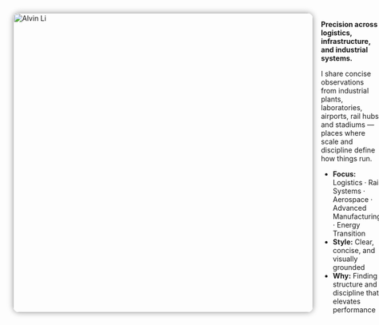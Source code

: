 <style>
/* Responsive hero */
.hero {
  display: flex;
  align-items: flex-start;
  gap: 16px;
  margin: 0 0 12px 0;
}
.hero__img {
  width: 600px;              /* desktop/tablet */
  max-width: 89vw;
  height: auto;
  border-radius: 12px;
  box-shadow: 0 0 12px rgba(0,0,0,0.4);
  display: block;
}
.hero__body { flex: 1 1 auto; }

/* Stack on phones */
@media (max-width: 680px) {
  .hero {
    flex-direction: column;
    align-items: center;
    text-align: left;       /* keep body text left-aligned */
  }
  .hero__img {
    width: 300px;           /* smaller avatar on mobile */
    max-width: 70vw;
  }
}
</style>

<div class="hero">
  <img src="/alvin-site/assets/yomori-512.png"
       alt="Alvin Li" class="hero__img" />
  <div class="hero__body">
    <p><strong>Precision across logistics, infrastructure, and industrial systems.</strong></p>
    <p>I share concise observations from industrial plants, laboratories, airports, rail hubs, and stadiums — places where scale and discipline define how things run.</p>
    <ul>
      <li><strong>Focus:</strong> Logistics · Rail Systems · Aerospace · Advanced Manufacturing · Energy Transition</li>
      <li><strong>Style:</strong> Clear, concise, and visually grounded</li>
      <li><strong>Why:</strong> Finding structure and discipline that elevates performance</li>
    </ul>
  </div>
</div>
